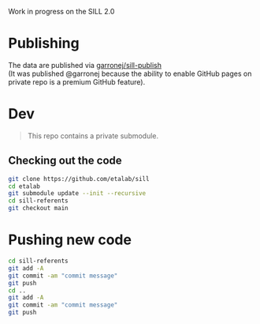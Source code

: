 Work in progress on the SILL 2.0

# Publishing

The data are published via [garronej/sill-publish](https://github.com/garronej/sill-publish)  
(It was published @garronej because the ability to enable GitHub pages on private repo
is a premium GitHub feature). 

# Dev

> This repo contains a private submodule.

## Checking out the code

```bash
git clone https://github.com/etalab/sill
cd etalab
git submodule update --init --recursive
cd sill-referents
git checkout main
```

# Pushing new code

```bash
cd sill-referents
git add -A
git commit -am "commit message"
git push
cd ..
git add -A
git commit -am "commit message"
git push
```
